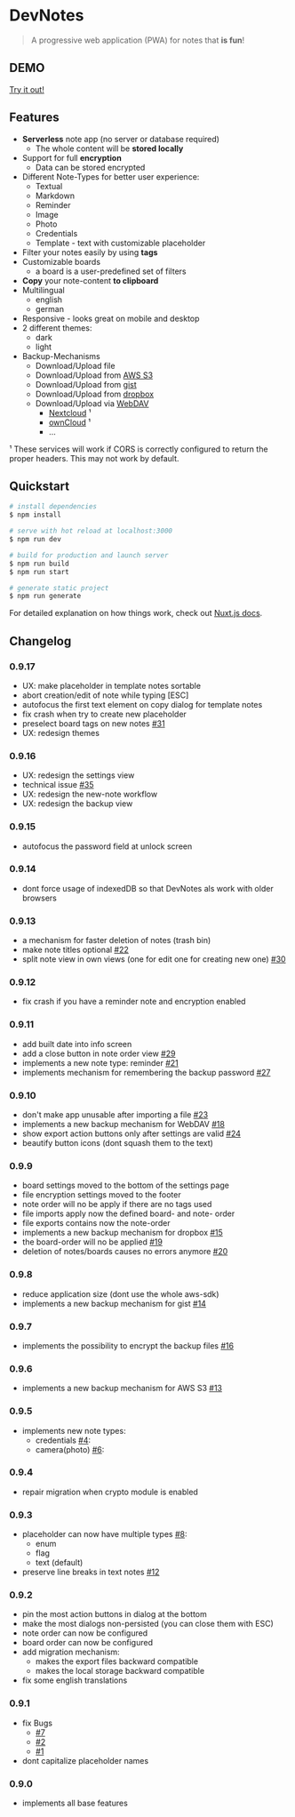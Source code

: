 # DevNotes

> A progressive web application (PWA) for notes that **is fun**!

## DEMO

[Try it out!](https://rainu.github.io/dev-notes/)


## Features
* **Serverless** note app (no server or database required)
    * The whole content will be **stored locally**
* Support for full **encryption**
    * Data can be stored encrypted
* Different Note-Types for better user experience:
    * Textual
    * Markdown
    * Reminder
    * Image
    * Photo
    * Credentials
    * Template - text with customizable placeholder
* Filter your notes easily by using **tags**
* Customizable boards
    * a board is a user-predefined set of filters
* **Copy** your note-content **to clipboard**
* Multilingual
    * english
    * german
* Responsive - looks great on mobile and desktop
* 2 different themes:
    * dark
    * light
* Backup-Mechanisms
    * Download/Upload file
    * Download/Upload from [AWS S3](https://aws.amazon.com/s3/)
    * Download/Upload from [gist](https://gist.github.com/)
    * Download/Upload from [dropbox](https://www.dropbox.com/)
    * Download/Upload via [WebDAV](http://www.webdav.org/)
        * [Nextcloud](https://nextcloud.com/) ¹
        * [ownCloud](https://owncloud.org/) ¹
        * ...

¹ These services will work if CORS is correctly configured to return the proper headers. This may not work by default.

## Quickstart

``` bash
# install dependencies
$ npm install

# serve with hot reload at localhost:3000
$ npm run dev

# build for production and launch server
$ npm run build
$ npm run start

# generate static project
$ npm run generate
```

For detailed explanation on how things work, check out [Nuxt.js docs](https://nuxtjs.org).

## Changelog

### 0.9.17
* UX: make placeholder in template notes sortable
* abort creation/edit of note while typing [ESC]
* autofocus the first text element on copy dialog for template notes
* fix crash when try to create new placeholder
* preselect board tags on new notes [#31](https://github.com/rainu/dev-notes/issues/31)
* UX: redesign themes

### 0.9.16
* UX: redesign the settings view
* technical issue [#35](https://github.com/rainu/dev-notes/issues/35)
* UX: redesign the new-note workflow
* UX: redesign the backup view

### 0.9.15
* autofocus the password field at unlock screen

### 0.9.14
* dont force usage of indexedDB so that DevNotes als work with older browsers

### 0.9.13
* a mechanism for faster deletion of notes (trash bin)
* make note titles optional [#22](https://github.com/rainu/dev-notes/issues/22)
* split note view in own views (one for edit one for creating new one) [#30](https://github.com/rainu/dev-notes/issues/30)

### 0.9.12
* fix crash if you have a reminder note and encryption enabled

### 0.9.11
* add built date into info screen
* add a close button in note order view [#29](https://github.com/rainu/dev-notes/issues/29)
* implements a new note type: reminder [#21](https://github.com/rainu/dev-notes/issues/21)
* implements mechanism for remembering the backup password [#27](https://github.com/rainu/dev-notes/issues/27)

### 0.9.10
* don't make app unusable after importing a file [#23](https://github.com/rainu/dev-notes/issues/23)
* implements a new backup mechanism for WebDAV [#18](https://github.com/rainu/dev-notes/issues/18)
* show export action buttons only after settings are valid [#24](https://github.com/rainu/dev-notes/issues/24)
* beautify button icons (dont squash them to the text)

### 0.9.9
* board settings moved to the bottom of the settings page
* file encryption settings moved to the footer
* note order will no be apply if there are no tags used
* file imports apply now the defined board- and note- order
* file exports contains now the note-order
* implements a new backup mechanism for dropbox [#15](https://github.com/rainu/dev-notes/issues/15)
* the board-order will no be applied [#19](https://github.com/rainu/dev-notes/issues/19)
* deletion of notes/boards causes no errors anymore [#20](https://github.com/rainu/dev-notes/issues/20)

### 0.9.8
* reduce application size (dont use the whole aws-sdk)
* implements a new backup mechanism for gist [#14](https://github.com/rainu/dev-notes/issues/14)

### 0.9.7
* implements the possibility to encrypt the backup files [#16](https://github.com/rainu/dev-notes/issues/16)

### 0.9.6
* implements a new backup mechanism for AWS S3 [#13](https://github.com/rainu/dev-notes/issues/13)

### 0.9.5
* implements new note types:
    * credentials [#4](https://github.com/rainu/dev-notes/issues/4):
    * camera(photo) [#6](https://github.com/rainu/dev-notes/issues/6):

### 0.9.4
* repair migration when crypto module is enabled

### 0.9.3
* placeholder can now have multiple types [#8](https://github.com/rainu/dev-notes/issues/8):
    * enum
    * flag 
    * text (default)
* preserve line breaks in text notes [#12](https://github.com/rainu/dev-notes/issues/12)

### 0.9.2
* pin the most action buttons in dialog at the bottom
* make the most dialogs non-persisted (you can close them with ESC)
* note order can now be configured
* board order can now be configured
* add migration mechanism:
    * makes the export files backward compatible
    * makes the local storage backward compatible
* fix some english translations

### 0.9.1
* fix Bugs
    * [#7](https://github.com/rainu/dev-notes/issues/7)
    * [#2](https://github.com/rainu/dev-notes/issues/2)
    * [#1](https://github.com/rainu/dev-notes/issues/1)
* dont capitalize placeholder names

### 0.9.0
* implements all base features

